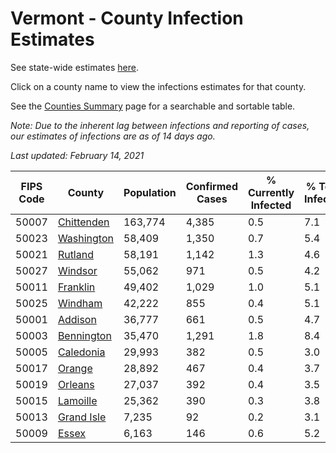 # Vermont - County Infection Estimates

See state-wide estimates [here](/infections/us-vt).

Click on a county name to view the infections estimates for that county.

See the [Counties Summary](/infections/summary-counties) page for a searchable and sortable table.

*Note: Due to the inherent lag between infections and reporting of cases, our estimates of infections are as of 14 days ago.*

*Last updated: February 14, 2021*

|   FIPS Code |                   County |   Population |   Confirmed Cases |   % Currently Infected |   % Total Infected |
|-------------|--------------------------|--------------|-------------------|------------------------|--------------------|
|       50007 | [Chittenden](chittenden) |      163,774 |             4,385 |                    0.5 |                7.1 |
|       50023 | [Washington](washington) |       58,409 |             1,350 |                    0.7 |                5.4 |
|       50021 |       [Rutland](rutland) |       58,191 |             1,142 |                    1.3 |                4.6 |
|       50027 |       [Windsor](windsor) |       55,062 |               971 |                    0.5 |                4.2 |
|       50011 |     [Franklin](franklin) |       49,402 |             1,029 |                    1.0 |                5.1 |
|       50025 |       [Windham](windham) |       42,222 |               855 |                    0.4 |                5.1 |
|       50001 |       [Addison](addison) |       36,777 |               661 |                    0.5 |                4.7 |
|       50003 | [Bennington](bennington) |       35,470 |             1,291 |                    1.8 |                8.4 |
|       50005 |   [Caledonia](caledonia) |       29,993 |               382 |                    0.5 |                3.0 |
|       50017 |         [Orange](orange) |       28,892 |               467 |                    0.4 |                3.7 |
|       50019 |       [Orleans](orleans) |       27,037 |               392 |                    0.4 |                3.5 |
|       50015 |     [Lamoille](lamoille) |       25,362 |               390 |                    0.3 |                3.8 |
|       50013 | [Grand Isle](grand-isle) |        7,235 |                92 |                    0.2 |                3.1 |
|       50009 |           [Essex](essex) |        6,163 |               146 |                    0.6 |                5.2 |